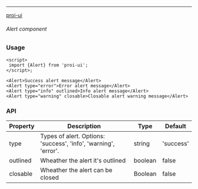 ---

[proi-ui](https://github.com/specialdoom/proi-ui)

###### Alert component

### Usage

```sveltehtml
<script>
 import {Alert} from 'proi-ui';
</script>;

<Alert>Success alert message</Alert>
<Alert type="error">Error alert message</Alert>
<Alert type="info" outlined>Info alert message</Alert>
<Alert type="warning" closable>Closable alert warning message</Alert>
```

### API

| Property | Description                                                     | Type    | Default   |
| -------- | --------------------------------------------------------------- | ------- | --------- |
| type     | Types of alert. Options: 'success', 'info', 'warning', 'error'. | string  | 'success' |
| outlined | Wheather the alert it's outlined                                | boolean | false     |
| closable | Wheather the alert can be closed                                | Boolean | false     |
